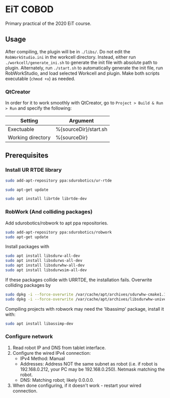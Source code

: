 # EiT COBOD
Primary practical of the 2020 EiT course.

## Usage
After compiling, the plugin will be in ``./libs/``. 
Do not edit the ``RobWorkStudio.ini`` in the workcell directory.
Instead, either run ``./workcell/generate_ini.sh`` to generate the init file
with absolute path to plugin. Alternately, run ``./start.sh`` to automatically
generate the init file, run RobWorkStudio, and load selected Workcell and 
plugin. Make both scripts executable (``chmod +x``) as needed.

### QtCreator
In order for it to work smoothly with QtCreator, go to 
``Project > Build & Run > Run`` and specify the following:

| Setting | Argument |
|---|---|
| Exectuable | %{sourceDir}/start.sh |
| Working directory | %{sourceDir} |

## Prerequisites

### Install UR RTDE library
```bash
sudo add-apt-repository ppa:sdurobotics/ur-rtde
```
```bash
sudo apt-get update
```
```bash
sudo apt install librtde librtde-dev
```

### RobWork (And colliding packages)
Add sdurobotics/robwork to apt ppa repositories.
```bash
sudo add-apt-repository ppa:sdurobotics/robwork
sudo apt-get update
```
Install packages with 
```bash
sudo apt install libsdurw-all-dev
sudo apt install libsdurws-all-dev
sudo apt install libsdurwhw-all-dev
sudo apt install libsdurwsim-all-dev
```

If these packages collide with URRTDE, the installation fails.
Overwrite colliding packages by
``` bash
sudo dpkg -i --force-overwrite /var/cache/apt/archives/sdurwhw-cmake1.1_1.1.11-2_amd64.deb
sudo dpkg -i --force-overwrite /var/cache/apt/archives/libsdurwhw-universalrobots-rtde1.1_1.1.11-2_amd64.deb
```

Compiling projects with robwork may need the 'libassimp' package, install it with:
```bash
sudo apt install libassimp-dev
```

### Configure network
1. Read robot IP and DNS from tablet interface. 
2. Configure the wired IPv4 connection:
   * IPv4 Method: Manual
   * Addresses: Address NOT the same subnet as robot (i.e. if robot is 192.168.0.212, your PC may be 192.168.0.250). Netmask matching the robot.
   * DNS: Matching robot; likely 0.0.0.0.
3. When done configuring, if it doesn't work - restart your wired connection.
